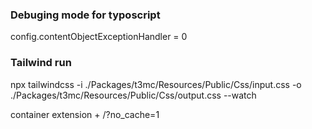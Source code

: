 ### Debuging mode for typoscript

config.contentObjectExceptionHandler = 0

### Tailwind run

npx tailwindcss -i ./Packages/t3mc/Resources/Public/Css/input.css -o ./Packages/t3mc/Resources/Public/Css/output.css --watch

container extension + /?no_cache=1
